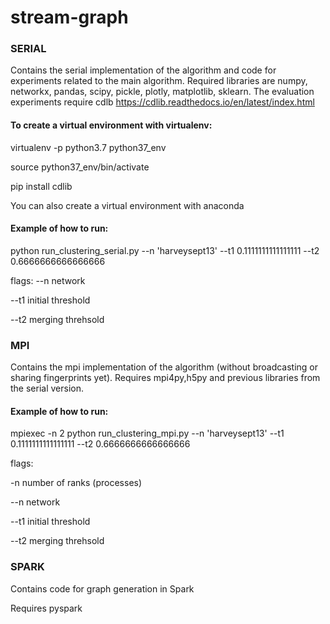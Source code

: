 # stream-graph

### SERIAL 
Contains the serial implementation of the algorithm and code for experiments related to the main algorithm. Required libraries are numpy, networkx, pandas, scipy, pickle, plotly, matplotlib, sklearn. The evaluation experiments require cdlb https://cdlib.readthedocs.io/en/latest/index.html



#### To create a virtual environment with virtualenv:

virtualenv -p python3.7 python37_env

source python37_env/bin/activate

pip install cdlib

You can also create a virtual environment with anaconda 




#### Example of how to run: 

python run_clustering_serial.py --n 'harveysept13' --t1 0.1111111111111111 --t2 0.6666666666666666

flags:
--n   network

--t1  initial threshold

--t2  merging threhsold 



### MPI
Contains the mpi implementation of the algorithm (without broadcasting or sharing fingerprints yet). Requires mpi4py,h5py and previous libraries from the serial version.



#### Example of how to run: 

mpiexec -n 2 python run_clustering_mpi.py --n 'harveysept13' --t1 0.1111111111111111 --t2 0.6666666666666666

flags:

-n    number of ranks (processes)

--n   network

--t1  initial threshold

--t2  merging threhsold 


### SPARK
Contains code for graph generation in Spark

Requires pyspark
